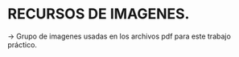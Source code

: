 # RECURSOS DE IMAGENES.

→ Grupo de imagenes usadas en los archivos pdf para este trabajo práctico.
